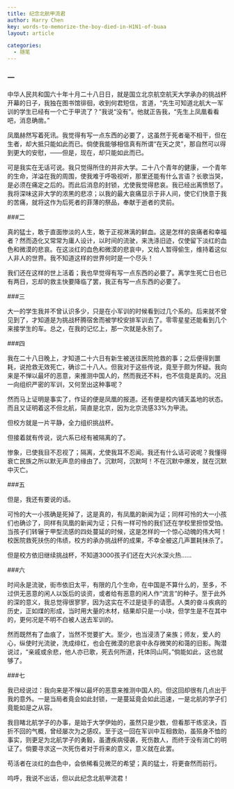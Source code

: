 ```yaml
---
title: 纪念北航甲流君
author: Harry Chen
key: words-to-memorize-the-boy-died-in-H1N1-of-buaa
layout: article

categories:
  - 随笔
---
```


### 一

  中华人民共和国六十年十月二十八日日，就是国立北京航空航天大学承办的挑战杯开幕的日子，我独在图书馆徘徊，收到何君短信，言道，“先生可知道北航大一军训的学生已经有一个亡于甲流了？”我说“没有”。他就正告我，“先生上凤凰看看吧，消息确凿。”

  凤凰赫然写着死讯。我觉得有写一点东西的必要了，这虽然于死者毫不相干，但在生者，却大抵只能如此而已。倘使我能够相信真有所谓“在天之灵”，那自然可以得到更大的安慰，——但是，现在，却只能如此而已。

  可是我实在无话可说。我只觉得所住的并非大学。二十八个青年的健康，一个青年的生命，洋溢在我的周围，使我难于呼吸视听，那里还能有什么言语？长歌当哭，是必须在痛定之后的。而此后消息的封锁，尤使我觉得悲哀。我已经出离愤怒了。我将深味这非大学的浓黑的悲凉；以我的最大哀痛显示于非人间，使它们快意于我的苦痛，就将这作为后死者的菲薄的祭品，奉献于逝者的灵前。

###二

  真的猛士，敢于直面惨淡的人生，敢于正视淋漓的鲜血。这是怎样的哀痛者和幸福者？然而造化又常常为庸人设计，以时间的流驶，来洗涤旧迹，仅使留下淡红的血色和微漠的悲哀。在这淡红的血色和微漠的悲哀中，又给人暂得偷生，维持着这似人非人的世界。我不知道这样的世界何时是一个尽头！

  我们还在这样的世上活着；我也早觉得有写一点东西的必要了。离学生死亡日也已有两日，忘却的救主快要降临了罢，我正有写一点东西的必要了。

###三

  大一的学生我并不曾认识多少，只是在小军训的时候看到过几个系的。后来就不曾见到了，才知道是为挑战杯腾宿舍而被学校安排军训去了。零零星星还能看到几个来接学生的车。总之，在我的记忆上，那一次就是永别了。

###四

  我在二十八日晚上，才知道二十六日有新生被送往医院抢救的事；之后便得到噩耗，说抢救无效死亡，确诊二十八人。但我对于这些传说，竟至于颇为怀疑。我向来是不惮以最坏的恶意，来推测中国人的，然而我还不料，也不信竟是真的。况且一向组织严密的军训，又何至出这种事呢？

  然而马上证明是事实了，作证的便是凤凰的报道。还有便是校内铺天盖地的状态。而且又证明着这不但北航，简直是北京，因为北京流感33%为甲流。

  但校方就是一片平静，全力组织挑战杯。

  但接着就有传说，说六系已经有被隔离的了。

  惨象，已使我目不忍视了；隔离，尤使我耳不忍闻。我还有什么话可说呢？我懂得衰亡民族之所以默无声息的缘由了。沉默呵，沉默呵！不在沉默中爆发，就在沉默中灭亡。

###五

  但是，我还有要说的话。

  可怜的大一小孩确是死掉了，这是真的，有凤凰的新闻为证；同样可怜的大一小孩们也确诊了，同样有凤凰的新闻为证；只有一样可怜的我们还在学校里担惊受怕。当孩子们转辗于甲型流感的四处蔓延的时候，这是怎样的一个惊心动魄的伟大呵！校医院救死扶伤的伟绩，校方的承办挑战杯的成果，不幸全被这几声噩耗抹杀了。

  但是校方依旧继续挑战杯，不知道3000孩子们还在大兴水深火热……

###六

  时间永是流驶，街市依旧太平，有限的几个生命，在中国是不算什么的，至多，不过供无恶意的闲人以饭后的谈资，或者给有恶意的闲人作“流言”的种子。至于此外的深的意义，我总觉得很寥寥，因为这实在不过是徒手的请愿。人类的奋斗疾病的历史，正如煤的形成，当时用大量的木材，结果却只是一小块，但学生是不在其中的，更何况是不明不白被人送去军训的。

  然而既然有了血痕了，当然不觉要扩大。至少，也当浸渍了亲族；师友，爱人的心，纵使时光流驶，洗成绯红，也会在微漠的悲哀中永存微笑的和蔼的旧影。陶潜说过，“亲戚或余悲，他人亦已歌，死去何所道，托体同山阿。”倘能如此，这也就够了。

###七

  我已经说过：我向来是不惮以最坏的恶意来推测中国人的。但这回却很有几点出于我的意外。一是当局者竟会如此封锁，一是蔓延竟会如此迅速，一是北航的学子们竟能如是之从容。

  我目睹北航学子的办事，是始于大学伊始的，虽然只是少数，但看那干练坚决，百折不回的气概，曾经屡次为之感叹。至于这一回在军训中互相救助，虽殒身不恤的事实，则更足为北航学子的勇毅，虽遭疾病侵袭，死伤数人，而终于没有消亡的明证了。倘要寻求这一次死伤者对于将来的意义，意义就在此罢。

  苟活者在淡红的血色中，会依稀看见微茫的希望；真的猛士，将更奋然而前行。

  呜呼，我说不出话，但以此纪念北航甲流君！
